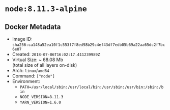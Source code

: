 # `node:8.11.3-alpine`

## Docker Metadata

- Image ID: `sha256:ca148a52ea10f1c553f7f8ed98b29c4ef43df7edb05b69a22aa65dc2f7bc6e07`
- Created: `2018-07-06T16:02:17.411239989Z`
- Virtual Size: ~ 68.08 Mb  
  (total size of all layers on-disk)
- Arch: `linux`/`amd64`
- Command: `["node"]`
- Environment:
  - `PATH=/usr/local/sbin:/usr/local/bin:/usr/sbin:/usr/bin:/sbin:/bin`
  - `NODE_VERSION=8.11.3`
  - `YARN_VERSION=1.6.0`
